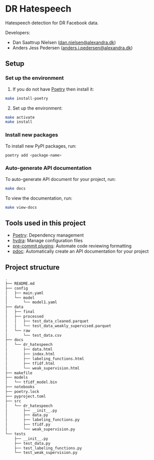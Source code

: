 # DR Hatespeech

Hatespeech detection for DR Facebook data.

Developers:

- Dan Saattrup Nielsen (dan.nielsen@alexandra.dk)
- Anders Jess Pedersen (anders.j.pedersen@alexandra.dk)


## Setup

### Set up the environment
1. If you do not have [Poetry](https://python-poetry.org/docs/#installation) then
   install it:
```bash
make install-poetry
```
2. Set up the environment:
```bash
make activate
make install
```

### Install new packages
To install new PyPI packages, run:
```bash
poetry add <package-name>
```

### Auto-generate API documentation

To auto-generate API document for your project, run:

```bash
make docs
```

To view the documentation, run:

```bash
make view-docs
```

## Tools used in this project
* [Poetry](https://towardsdatascience.com/how-to-effortlessly-publish-your-python-package-to-pypi-using-poetry-44b305362f9f): Dependency management
* [hydra](https://hydra.cc/): Manage configuration files
* [pre-commit plugins](https://pre-commit.com/): Automate code reviewing formatting
* [pdoc](https://github.com/pdoc3/pdoc): Automatically create an API documentation for your project

## Project structure
```bash
.
├── README.md
├── config
│   ├── main.yaml
│   └── model
│       └── model1.yaml
├── data
│   ├── final
│   ├── processed
│   │   ├── test_data_cleaned.parquet
│   │   └── test_data_weakly_supervised.parquet
│   └── raw
│       └── test_data.csv
├── docs
│   └── dr_hatespeech
│       ├── data.html
│       ├── index.html
│       ├── labeling_functions.html
│       ├── tfidf.html
│       └── weak_supervision.html
├── makefile
├── models
│   └── tfidf_model.bin
├── notebooks
├── poetry.lock
├── pyproject.toml
├── src
│   └── dr_hatespeech
│       ├── __init__.py
│       ├── data.py
│       ├── labeling_functions.py
│       ├── tfidf.py
│       └── weak_supervision.py
└── tests
    ├── __init__.py
    ├── test_data.py
    ├── test_labeling_functions.py
    └── test_weak_supervision.py
```
